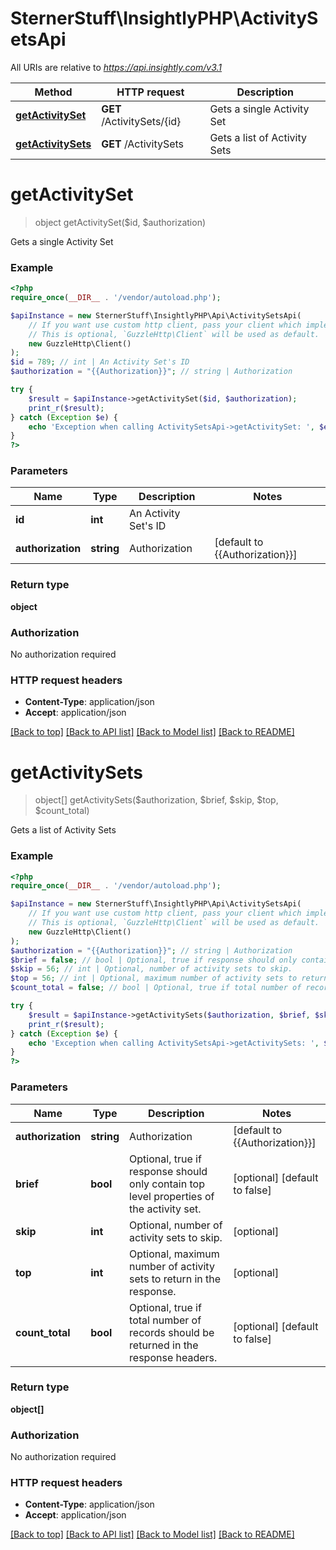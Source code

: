 # SternerStuff\InsightlyPHP\ActivitySetsApi

All URIs are relative to *https://api.insightly.com/v3.1*

Method | HTTP request | Description
------------- | ------------- | -------------
[**getActivitySet**](ActivitySetsApi.md#getActivitySet) | **GET** /ActivitySets/{id} | Gets a single Activity Set
[**getActivitySets**](ActivitySetsApi.md#getActivitySets) | **GET** /ActivitySets | Gets a list of Activity Sets


# **getActivitySet**
> object getActivitySet($id, $authorization)

Gets a single Activity Set

### Example
```php
<?php
require_once(__DIR__ . '/vendor/autoload.php');

$apiInstance = new SternerStuff\InsightlyPHP\Api\ActivitySetsApi(
    // If you want use custom http client, pass your client which implements `GuzzleHttp\ClientInterface`.
    // This is optional, `GuzzleHttp\Client` will be used as default.
    new GuzzleHttp\Client()
);
$id = 789; // int | An Activity Set's ID
$authorization = "{{Authorization}}"; // string | Authorization

try {
    $result = $apiInstance->getActivitySet($id, $authorization);
    print_r($result);
} catch (Exception $e) {
    echo 'Exception when calling ActivitySetsApi->getActivitySet: ', $e->getMessage(), PHP_EOL;
}
?>
```

### Parameters

Name | Type | Description  | Notes
------------- | ------------- | ------------- | -------------
 **id** | **int**| An Activity Set&#39;s ID |
 **authorization** | **string**| Authorization | [default to {{Authorization}}]

### Return type

**object**

### Authorization

No authorization required

### HTTP request headers

 - **Content-Type**: application/json
 - **Accept**: application/json

[[Back to top]](#) [[Back to API list]](../../README.md#documentation-for-api-endpoints) [[Back to Model list]](../../README.md#documentation-for-models) [[Back to README]](../../README.md)

# **getActivitySets**
> object[] getActivitySets($authorization, $brief, $skip, $top, $count_total)

Gets a list of Activity Sets

### Example
```php
<?php
require_once(__DIR__ . '/vendor/autoload.php');

$apiInstance = new SternerStuff\InsightlyPHP\Api\ActivitySetsApi(
    // If you want use custom http client, pass your client which implements `GuzzleHttp\ClientInterface`.
    // This is optional, `GuzzleHttp\Client` will be used as default.
    new GuzzleHttp\Client()
);
$authorization = "{{Authorization}}"; // string | Authorization
$brief = false; // bool | Optional, true if response should only contain top level properties of the activity set.
$skip = 56; // int | Optional, number of activity sets to skip.
$top = 56; // int | Optional, maximum number of activity sets to return in the response.
$count_total = false; // bool | Optional, true if total number of records should be returned in the response headers.

try {
    $result = $apiInstance->getActivitySets($authorization, $brief, $skip, $top, $count_total);
    print_r($result);
} catch (Exception $e) {
    echo 'Exception when calling ActivitySetsApi->getActivitySets: ', $e->getMessage(), PHP_EOL;
}
?>
```

### Parameters

Name | Type | Description  | Notes
------------- | ------------- | ------------- | -------------
 **authorization** | **string**| Authorization | [default to {{Authorization}}]
 **brief** | **bool**| Optional, true if response should only contain top level properties of the activity set. | [optional] [default to false]
 **skip** | **int**| Optional, number of activity sets to skip. | [optional]
 **top** | **int**| Optional, maximum number of activity sets to return in the response. | [optional]
 **count_total** | **bool**| Optional, true if total number of records should be returned in the response headers. | [optional] [default to false]

### Return type

**object[]**

### Authorization

No authorization required

### HTTP request headers

 - **Content-Type**: application/json
 - **Accept**: application/json

[[Back to top]](#) [[Back to API list]](../../README.md#documentation-for-api-endpoints) [[Back to Model list]](../../README.md#documentation-for-models) [[Back to README]](../../README.md)

